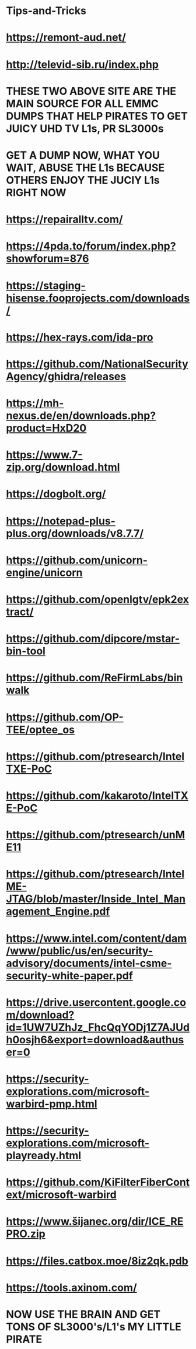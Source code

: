 # Tips-and-Tricks
# https://remont-aud.net/ 
# http://televid-sib.ru/index.php
# THESE TWO ABOVE SITE ARE THE MAIN SOURCE FOR ALL EMMC DUMPS THAT HELP PIRATES TO GET JUICY UHD TV L1s, PR SL3000s
# GET A DUMP NOW, WHAT YOU WAIT, ABUSE THE L1s BECAUSE OTHERS ENJOY THE JUCIY L1s RIGHT NOW
# https://repairalltv.com/
# https://4pda.to/forum/index.php?showforum=876
# https://staging-hisense.fooprojects.com/downloads/
# https://hex-rays.com/ida-pro
# https://github.com/NationalSecurityAgency/ghidra/releases
# https://mh-nexus.de/en/downloads.php?product=HxD20
# https://www.7-zip.org/download.html
# https://dogbolt.org/
# https://notepad-plus-plus.org/downloads/v8.7.7/
# https://github.com/unicorn-engine/unicorn
# https://github.com/openlgtv/epk2extract/
# https://github.com/dipcore/mstar-bin-tool
# https://github.com/ReFirmLabs/binwalk
# https://github.com/OP-TEE/optee_os
# https://github.com/ptresearch/IntelTXE-PoC
# https://github.com/kakaroto/IntelTXE-PoC
# https://github.com/ptresearch/unME11
# https://github.com/ptresearch/IntelME-JTAG/blob/master/Inside_Intel_Management_Engine.pdf
# https://www.intel.com/content/dam/www/public/us/en/security-advisory/documents/intel-csme-security-white-paper.pdf
# https://drive.usercontent.google.com/download?id=1UW7UZhJz_FhcQqYODj1Z7AJUdh0osjh6&export=download&authuser=0
# https://security-explorations.com/microsoft-warbird-pmp.html
# https://security-explorations.com/microsoft-playready.html
# https://github.com/KiFilterFiberContext/microsoft-warbird
# https://www.šijanec.org/dir/ICE_REPRO.zip
# https://files.catbox.moe/8iz2qk.pdb
# https://tools.axinom.com/
# NOW USE THE BRAIN AND GET TONS OF SL3000's/L1's MY LITTLE PIRATE
